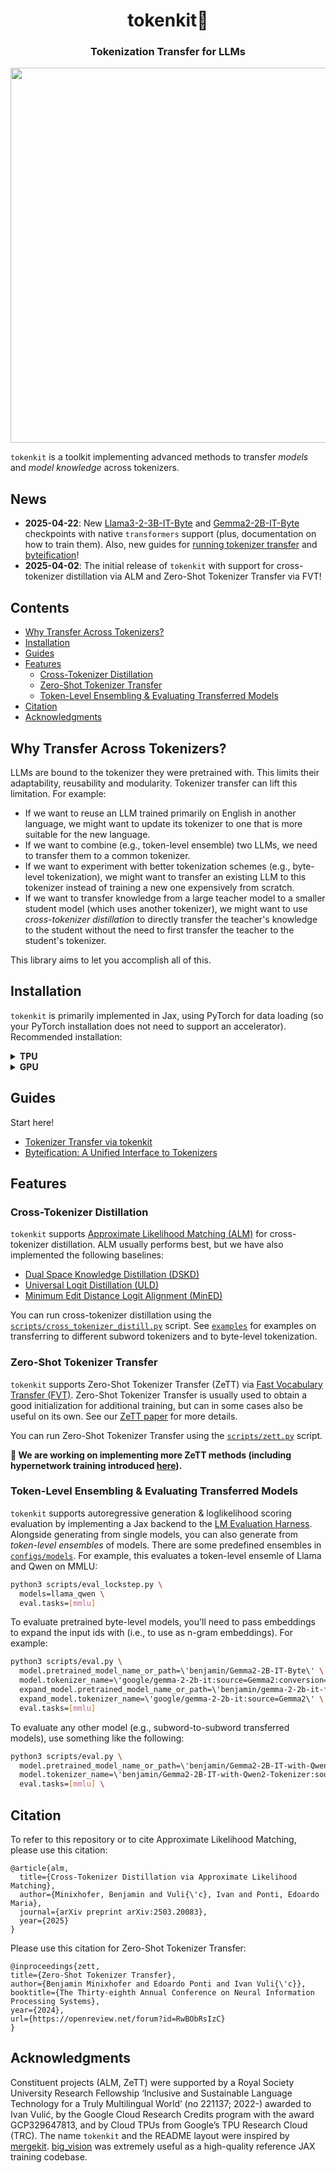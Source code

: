 <h1 align="center">tokenkit🔁</h1>
<h3 align="center">Tokenization Transfer for LLMs</h3>

<div align="center">
<img src="https://github.com/user-attachments/assets/976478c8-8994-4780-8d77-b429ec707932" width="600">
</div>

`tokenkit` is a toolkit implementing advanced methods to transfer *models* and *model knowledge* across tokenizers.

## News

- __2025-04-22__: New [Llama3-2-3B-IT-Byte](https://huggingface.co/benjamin/Llama3-2-3B-IT-Byte) and [Gemma2-2B-IT-Byte](https://huggingface.co/benjamin/Gemma2-2B-IT-Byte) checkpoints with native `transformers` support (plus, documentation on how to train them). Also, new guides for [running tokenizer transfer](./docs/tokenizer_transfer.md) and [byteification](./docs/byteification.md)!
- __2025-04-02__: The initial release of `tokenkit` with support for cross-tokenizer distillation via ALM and Zero-Shot Tokenizer Transfer via FVT!

## Contents
- [Why Transfer Across Tokenizers?](#why-transfer-across-tokenizers)
- [Installation](#installation)
- [Guides](#guides)
- [Features](#features)
    - [Cross-Tokenizer Distillation](#cross-tokenizer-distillation)
    - [Zero-Shot Tokenizer Transfer](#zero-shot-tokenizer-transfer)
    - [Token-Level Ensembling & Evaluating Transferred Models](#token-level-ensembling--evaluating-transferred-models)
- [Citation](#citation)
- [Acknowledgments](#acknowledgments)

## Why Transfer Across Tokenizers?

LLMs are bound to the tokenizer they were pretrained with. This limits their adaptability, reusability and modularity. Tokenizer transfer can lift this limitation. For example:
- If we want to reuse an LLM trained primarily on English in another language, we might want to update its tokenizer to one that is more suitable for the new language.
- If we want to combine (e.g., token-level ensemble) two LLMs, we need to transfer them to a common tokenizer.
- If we want to experiment with better tokenization schemes (e.g., byte-level tokenization), we might want to transfer an existing LLM to this tokenizer instead of training a new one expensively from scratch.
- If we want to transfer knowledge from a large teacher model to a smaller student model (which uses another tokenizer), we might want to use *cross-tokenizer distillation* to directly transfer the teacher's knowledge to the student without the need to first transfer the teacher to the student's tokenizer.

This library aims to let you accomplish all of this.

## Installation

`tokenkit` is primarily implemented in Jax, using PyTorch for data loading (so your PyTorch installation does not need to support an accelerator). Recommended installation:

<details>
<summary><strong>TPU</strong></summary>

```bash
# Clone the repository & install the library
git clone https://github.com/bminixhofer/tokenkit

# Create a new virtual environment
# Currently, requires Python <=3.10, but we are working on this: https://github.com/bminixhofer/tokenkit/issues/4
python -m venv tokenkit_env
. tokenkit_env/bin/activate

# Install torch & jax 0.5.0
pip install torch jax[tpu]==0.5.0 -f https://storage.googleapis.com/jax-releases/libtpu_releases.html

# Currently, tokenkit relies on a fork of `lm_eval`
pip install git+https://github.com/bminixhofer/lm-evaluation-harness

# Install the library and the remaining dependencies
pip install -r requirements.txt
pip install -e .
# You can ignore warnings from the command below, see https://github.com/bminixhofer/tokenkit/issues/4
pip install paxml==1.4.0 praxis==1.4.0 --no-deps
```
</details>

<details>
<summary><strong>GPU</strong></summary>

```bash
# Clone the repository & install the library
git clone https://github.com/bminixhofer/tokenkit

# Create a new virtual environment
# Currently, requires Python <=3.10, but we are working on this: https://github.com/bminixhofer/tokenkit/issues/4
python -m venv tokenkit_env
. tokenkit_env/bin/activate

# Install torch & jax 0.5.0
# you may need to substitute cuda12 with the version of CUDA you are using:
pip install torch jax[cuda12]==0.5.0

# Currently, tokenkit relies on a fork of `lm_eval`
pip install git+https://github.com/bminixhofer/lm-evaluation-harness

# Install the library and the remaining dependencies
pip install -r requirements.txt
pip install -e .
# You can ignore warnings from the command below, see https://github.com/bminixhofer/tokenkit/issues/4
pip install paxml==1.4.0 praxis==1.4.0 --no-deps
```
</details>

## Guides

Start here!

- [Tokenizer Transfer via tokenkit](./docs/tokenizer_transfer.md)
- [Byteification: A Unified Interface to Tokenizers](./docs/byteification.md)

## Features

### Cross-Tokenizer Distillation

`tokenkit` supports [Approximate Likelihood Matching (ALM)](https://arxiv.org/abs/2503.20083) for cross-tokenizer distillation. ALM usually performs best, but we have also implemented the following baselines:

- [Dual Space Knowledge Distillation (DSKD)](https://arxiv.org/abs/2406.17328)
- [Universal Logit Distillation (ULD)](https://arxiv.org/abs/2402.12030)
- [Minimum Edit Distance Logit Alignment (MinED)](https://arxiv.org/abs/2401.10491)

You can run cross-tokenizer distillation using the [`scripts/cross_tokenizer_distill.py`](scripts/cross_tokenizer_distill.py) script. See [`examples`](examples) for examples on transferring to different subword tokenizers and to byte-level tokenization.

### Zero-Shot Tokenizer Transfer

`tokenkit` supports Zero-Shot Tokenizer Transfer (ZeTT) via [Fast Vocabulary Transfer (FVT)](https://aclanthology.org/2022.emnlp-industry.41). Zero-Shot Tokenizer Transfer is usually used to obtain a good initialization for additional training, but can in some cases also be useful on its own. See our [ZeTT paper](https://arxiv.org/abs/2405.07883) for more details.

You can run Zero-Shot Tokenizer Transfer using the [`scripts/zett.py`](scripts/zett.py) script.

**🚧 We are working on implementing more ZeTT methods (including hypernetwork training introduced [here](https://arxiv.org/abs/2405.07883)).**

### Token-Level Ensembling & Evaluating Transferred Models

`tokenkit` supports autoregressive generation & loglikelihood scoring evaluation by implementing a Jax backend to the [LM Evaluation Harness](https://github.com/EleutherAI/lm-evaluation-harness). Alongside generating from single models, you can also generate from *token-level ensembles* of models. There are some predefined ensembles in [`configs/models`](configs/models). For example, this evaluates a token-level ensemle of Llama and Qwen on MMLU: 

```bash
python3 scripts/eval_lockstep.py \
  models=llama_qwen \
  eval.tasks=[mmlu]
```

To evaluate pretrained byte-level models, you'll need to pass embeddings to expand the input ids with (i.e., to use as n-gram embeddings). For example:

```bash
python3 scripts/eval.py \
  model.pretrained_model_name_or_path=\'benjamin/Gemma2-2B-IT-Byte\' \
  model.tokenizer_name=\'google/gemma-2-2b-it:source=Gemma2:conversion=byte\' \
  expand_model.pretrained_model_name_or_path=\'benjamin/gemma-2-2b-it-flax\' \
  expand_model.tokenizer_name=\'google/gemma-2-2b-it:source=Gemma2\' \
  eval.tasks=[mmlu]
```

To evaluate any other model (e.g., subword-to-subword transferred models), use something like the following:

```bash
python3 scripts/eval.py \
  model.pretrained_model_name_or_path=\'benjamin/Gemma2-2B-IT-with-Qwen2-Tokenizer\' \
  model.tokenizer_name=\'benjamin/Gemma2-2B-IT-with-Qwen2-Tokenizer:source=Gemma2:conversion=prebyteified\' \
  eval.tasks=[mmlu] \
```

## Citation

To refer to this repository or to cite Approximate Likelihood Matching, please use this citation:

```
@article{alm,
  title={Cross-Tokenizer Distillation via Approximate Likelihood Matching},
  author={Minixhofer, Benjamin and Vuli{\'c}, Ivan and Ponti, Edoardo Maria},
  journal={arXiv preprint arXiv:2503.20083},
  year={2025}
}
```

Please use this citation for Zero-Shot Tokenizer Transfer:

```
@inproceedings{zett,
title={Zero-Shot Tokenizer Transfer},
author={Benjamin Minixhofer and Edoardo Ponti and Ivan Vuli{\'c}},
booktitle={The Thirty-eighth Annual Conference on Neural Information Processing Systems},
year={2024},
url={https://openreview.net/forum?id=RwBObRsIzC}
}
```

## Acknowledgments

Constituent projects (ALM, ZeTT) were supported by a Royal Society University Research Fellowship ‘Inclusive and Sustainable Language Technology for a Truly Multilingual World’ (no 221137; 2022-) awarded to Ivan Vulić, by the Google Cloud Research Credits program with the award GCP329647813, and by Cloud TPUs from Google’s TPU Research Cloud (TRC). The name `tokenkit` and the README layout were inspired by [mergekit](https://github.com/arcee-ai/mergekit). [big_vision](https://github.com/google-research/big_vision) was extremely useful as a high-quality reference JAX training codebase.
